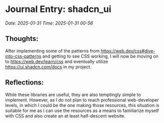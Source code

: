 # Journal Entry: shadcn_ui
*Date: 2025-01-31*
*Time: 2025-01-31 00-56*

## Thoughts:
After implementing some of the patterns from https://web.dev/css#dive-into-css-patterns and getting to see CSS working, I will now be moving on to https://web.dev/learn/css and eventually utilize https://ui.shadcn.com/docs in my project.

## Reflections:
While these libraries are useful, they are also temptingly simple to implement. However, as I do not plan to reach professional web-developer levels, in which I could be the one making those resources, this situation is suitable for me as I can use the resources as a means to familiarize myself with CSS and also create an at least half-descent website.
